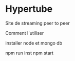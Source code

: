 # Hypertube
Site de streaming peer to peer

Comment l'utiliser

installer node et mongo db

npm run inst
npm start
